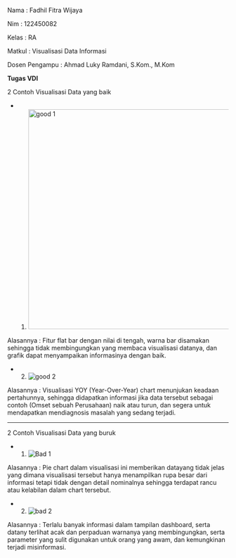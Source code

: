 Nama	: Fadhil Fitra Wijaya

Nim	: 122450082

Kelas	: RA

Matkul : Visualisasi Data Informasi

Dosen Pengampu : Ahmad Luky Ramdani, S.Kom., M.Kom

**Tugas VDI**

2 Contoh Visualisasi Data yang baik


-	1.  <img width="500" alt="good 1" src="https://github.com/user-attachments/assets/79718316-c16f-49d3-8a84-580a6ed3fad1">

Alasannya : Fitur flat bar dengan nilai di tengah, warna bar disamakan sehingga tidak membingungkan yang membaca visualisasi datanya, dan grafik dapat menyampaikan informasinya dengan baik.


-	2.  ![good 2](https://github.com/user-attachments/assets/9a9eff7d-0e2a-48b8-a3df-ebdf27ccaeb6)

Alasannya : Visualisasi YOY (Year-Over-Year) chart menunjukan keadaan pertahunnya, sehingga didapatkan informasi jika data tersebut sebagai contoh (Omset sebuah Perusahaan) naik atau turun, dan segera untuk mendapatkan mendiagnosis masalah yang sedang terjadi.


-------------------------------------------------------------------------------------------------------------

2 Contoh Visualisasi Data yang buruk


-	1.  ![Bad 1](https://github.com/user-attachments/assets/6ae2d064-10ba-4eac-9ae9-9f5f1466bc30)

Alasannya : Pie chart dalam visualisasi ini memberikan datayang tidak jelas yang dimana visualisasi tersebut hanya menampilkan rupa besar dari informasi tetapi tidak dengan detail nominalnya sehingga terdapat rancu atau kelabilan dalam chart tersebut.


-	2.  ![bad 2](https://github.com/user-attachments/assets/e280ddbf-4ef5-4988-a50e-2dea257bbb7b)

Alasannya : Terlalu banyak informasi dalam tampilan dashboard, serta datany terlihat acak dan perpaduan warnanya yang membingungkan, serta parameter yang sulit digunakan untuk orang yang awam, dan kemungkinan terjadi misinformasi.
